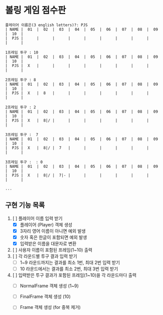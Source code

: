 # 볼링 게임 점수판
~~~
플레이어 이름은(3 english letters)?: PJS
| NAME |  01  |  02  |  03  |  04  |  05  |  06  |  07  |  08  |  09  |  10  |
|  PJS |      |      |      |      |      |      |      |      |      |      |

1프레임 투구 : 10
| NAME |  01  |  02  |  03  |  04  |  05  |  06  |  07  |  08  |  09  |  10  |
|  PJS |  X   |      |      |      |      |      |      |      |      |      |

2프레임 투구 : 8
| NAME |  01  |  02  |  03  |  04  |  05  |  06  |  07  |  08  |  09  |  10  |
|  PJS |  X   |  8   |      |      |      |      |      |      |      |      |

2프레임 투구 : 2
| NAME |  01  |  02  |  03  |  04  |  05  |  06  |  07  |  08  |  09  |  10  |
|  PJS |  X   |  8|/ |      |      |      |      |      |      |      |      |

3프레임 투구 :  7
| NAME |  01  |  02  |  03  |  04  |  05  |  06  |  07  |  08  |  09  |  10  |
|  PJS |  X   |  8|/ |  7   |      |      |      |      |      |      |      |

3프레임 투구 :  : 0
| NAME |  01  |  02  |  03  |  04  |  05  |  06  |  07  |  08  |  09  |  10  |
|  PJS |  X   |  8|/ |  7|- |      |      |      |      |      |      |      |

...
~~~

## 구현 기능 목록

1. [ ] 플레이어 이름 입력 받기
    - [x] 플레이어 (Player) 객체 생성
    - [x] 3자리 영어 이름이 아니면 예외 발생
    - [x] 숫자 혹은 한글이 포함되면 예외 발생
    - [x] 입력받은 이름을 대문자로 변환
2. [ ] 사용자 이름이 포함된 프레임(1~10) 출력
3. [ ] 각 라운드별 투구 결과 입력 받기
    - [ ] 1~9 라운드까지는 결과를 최소 1번, 최대 2번 입력 받기
    - [ ] 10 라운드에서는 결과를 최소 2번, 최대 3번 입력 받기
4. [ ] 입력받은 투구 결과가 포함된 프레임(1~10)을 각 라운드마다 출력
    - [ ] NormalFrame 객체 생성 (1~9)
    - [ ] FinalFrame 객체 생성 (10)
    - [ ] Frame 객체 생성 (for 중복 제거)


